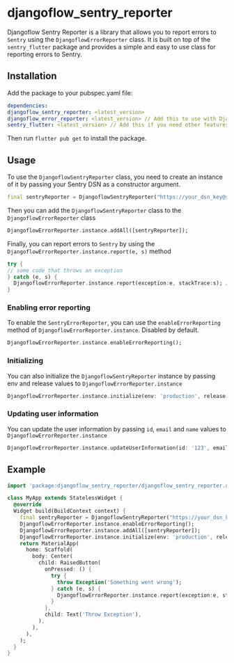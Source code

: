 # djangoflow_sentry_reporter

Djangoflow Sentry Reporter is a library that allows you to report errors to `Sentry` using the `DjangoflowErrorReporter` class. It is built on top of the `sentry_flutter` package and provides a simple and easy to use class for reporting errors to Sentry.

## Installation

Add the package to your pubspec.yaml file:

```yaml
dependencies:
djangoflow_sentry_reporter: <latest_version>
djangoflow_error_reporter: <latest_version> // Add this to use with DjangoflowErrorReporter
sentry_flutter: <latest_version> // Add this if you need other features from Sentry
```

Then run `flutter pub get` to install the package.

## Usage

To use the `DjangoflowSentryReporter` class, you need to create an instance of it by passing your Sentry DSN as a constructor argument.

```dart
final sentryReporter = DjangoflowSentryReporter("https://your_dsn_key@sentry.io/project_id");
```

Then you can add the `DjangoflowSentryReporter` class to the `DjangoflowErrorReporter` class

```dart
DjangoflowErrorReporter.instance.addAll([sentryReporter]);
```

Finally, you can report errors to `Sentry` by using the `DjangoflowErrorReporter.instance.report(e, s)` method

```dart
try {
// some code that throws an exception
} catch (e, s) {
  DjangoflowErrorReporter.instance.report(exception:e, stackTrace:s); // this will send error through Sentry
}
```

### Enabling error reporting

To enable the `SentryErrorReporter`, you can use the `enableErrorReporting` method of `DjangoflowErrorReporter.instance`. Disabled by default.

```dart
DjangoflowErrorReporter.instance.enableErrorReporting();
```

### Initializing

You can also initialize the `DjangoflowSentryReporter` instance by passing env and release values to `DjangoflowErrorReporter.instance`

```dart
DjangoflowErrorReporter.instance.initialize(env: 'production', release: '1.0.0');
```

### Updating user information

You can update the user information by passing `id`, `email` and `name` values to `DjangoflowErrorReporter.instance`

```dart
DjangoflowErrorReporter.instance.updateUserInformation(id: '123', email: 'user@example.com', name: 'John Doe');
```

## Example

```dart
import 'package:djangoflow_sentry_reporter/djangoflow_sentry_reporter.dart';

class MyApp extends StatelessWidget {
  @override
  Widget build(BuildContext context) {
    final sentryReporter = DjangoflowSentryReporter("https://your_dsn_key@sentry.io/project_id");
    DjangoflowErrorReporter.instance.enableErrorReporting();
    DjangoflowErrorReporter.instance.addAll([sentryReporter]);
    DjangoflowErrorReporter.instance.initialize(env: 'production', release: '1.0.0');
    return MaterialApp(
      home: Scaffold(
        body: Center(
          child: RaisedButton(
            onPressed: () {
              try {
                throw Exception('Something went wrong');
              } catch (e, s) {
                DjangoflowErrorReporter.instance.report(exception:e, stackTrace:s);
              }
            },
            child: Text('Throw Exception'),
          ),
        ),
      ),
    );
  }
}
```
